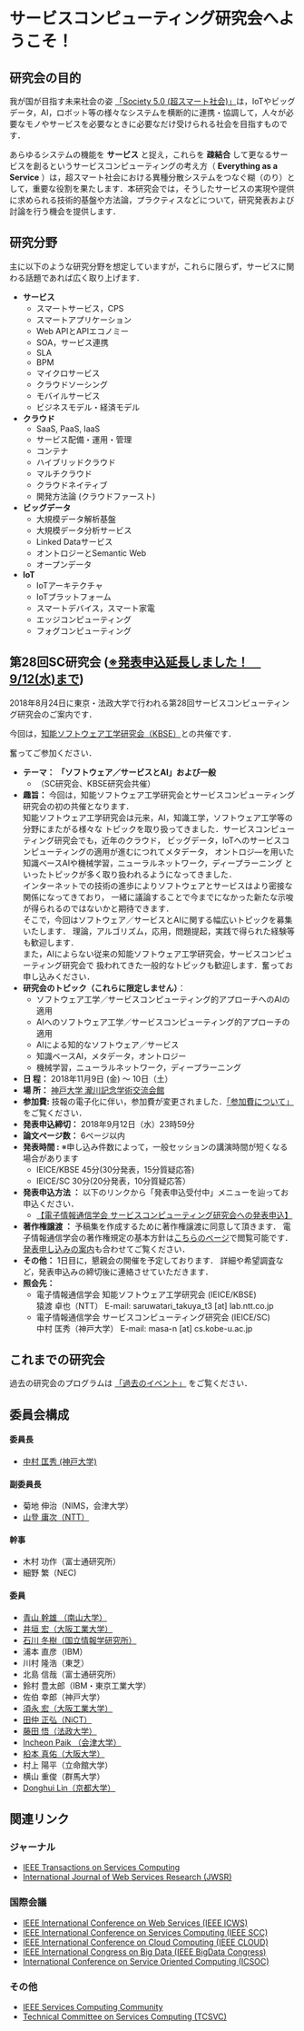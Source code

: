 # サービスコンピューティング研究会へようこそ！

## 研究会の目的
我が国が目指す未来社会の姿 [「Society 5.0 (超スマート社会)」](http://www8.cao.go.jp/cstp/society5_0/index.html)は，IoTやビッグデータ，AI，ロボット等の様々なシステムを横断的に連携・協調して，人々が必要なモノやサービスを必要なときに必要なだけ受けられる社会を目指すものです．

あらゆるシステムの機能を __サービス__ と捉え，これらを __疎結合__ して更なるサービスを創るというサービスコンピューティングの考え方（ __Everything as a Service__ ）は，超スマート社会における異種分散システムをつなぐ糊（のり）として，重要な役割を果たします．本研究会では，そうしたサービスの実現や提供に求められる技術的基盤や方法論，プラクティスなどについて，研究発表および討論を行う機会を提供します．


## 研究分野
主に以下のような研究分野を想定していますが，これらに限らず，サービスに関わる話題であれば広く取り上げます．

- __サービス__
  - スマートサービス，CPS
  - スマートアプリケーション
  - Web APIとAPIエコノミー
  - SOA，サービス連携
  - SLA
  - BPM
  - マイクロサービス
  - クラウドソーシング
  - モバイルサービス
  - ビジネスモデル・経済モデル
- __クラウド__
  - SaaS, PaaS, IaaS
  - サービス配備・運用・管理
  - コンテナ
  - ハイブリッドクラウド
  - マルチクラウド
  - クラウドネイティブ
  - 開発方法論 (クラウドファースト)
- __ビッグデータ__
  - 大規模データ解析基盤
  - 大規模データ分析サービス
  - Linked Dataサービス
  - オントロジーとSemantic Web
  - オープンデータ
- __IoT__
  - IoTアーキテクチャ
  - IoTプラットフォーム
  - スマートデバイス，スマート家電
  - エッジコンピューティング
  - フォグコンピューティング

## 第28回SC研究会 ([※発表申込延長しました！　9/12(水)まで](https://www.ieice.org/ken/form/index.php?tgs_regid=b013046336e3df6bcc11b105b6bf65d33b88b5fb3e139b51f21c0c75c9c9ec12&tgid=IEICE-SC&lang=jpn))

2018年8月24日に東京・法政大学で行われる第28回サービスコンピューティング研究会のご案内です．

今回は，[知能ソフトウェア工学研究会（KBSE）](https://www.ieice.org/~kbse/index.html)との共催です．

奮ってご参加ください．

- __テーマ：__ __「ソフトウェア／サービスとAI」および一般__
  - （SC研究会、KBSE研究会共催）
- __趣旨：__ 今回は，知能ソフトウェア工学研究会とサービスコンピューティング研究会の初の共催となります．<br>
知能ソフトウェア工学研究会は元来，AI，知識工学，ソフトウェア工学等の分野にまたがる様々な
トピックを取り扱ってきました．サービスコンピューティング研究会でも，近年のクラウド，
ビッグデータ，IoTへのサービスコンピューティングの適用が進むにつれてメタデータ，
オントロジ―を用いた知識ベースAIや機械学習，ニューラルネットワーク，ディープラーニング
といったトピックが多く取り扱われるようになってきました．<br>
インターネットでの技術の進歩によりソフトウェアとサービスはより密接な関係になってきており，
一緒に議論することで今までになかった新たな示唆が得られるのではないかと期待できます．<br>
そこで，今回はソフトウェア／サービスとAIに関する幅広いトピックを募集いたします．
理論，アルゴリズム，応用，問題提起，実践で得られた経験等も歓迎します．<br>
また，AIによらない従来の知能ソフトウェア工学研究会，サービスコンピューティング研究会で
扱われてきた一般的なトピックも歓迎します．奮ってお申し込みください．
- __研究会のトピック（これらに限定しません）__：
	- ソフトウェア工学／サービスコンピューティング的アプローチへのAIの適用
	- AIへのソフトウェア工学／サービスコンピューティング的アプローチの適用
	- AIによる知的なソフトウェア／サービス
	- 知識ベースAI，メタデータ，オントロジー
	- 機械学習，ニューラルネットワーク，ディープラーニング
- __日 程：__ 2018年11月9日 (金) ～ 10日（土）
- __場 所：__ [神戸大学 瀧川記念学術交流会館](http://www27.cs.kobe-u.ac.jp/~masa-n/data/takigawa_map.pdf)
- __参加費:__ 技報の電子化に伴い，参加費が変更されました．[「参加費について」](https://www.ieice.org/ken/user/index.php?cmd=participation&tgs_regid=0964837c02da4e08b2d163fca5e76f6a3ad2a664adaf3e8eb30c1a856343d0d0) をご覧ください．
- __発表申込締切：__ 2018年9月12日（水）23時59分
- __論文ページ数：__ 6ページ以内
- __発表時間 :__ ※申し込み件数によって，一般セッションの講演時間が短くなる場合があります
	- IEICE/KBSE 45分(30分発表，15分質疑応答)
	- IEICE/SC 30分(20分発表，10分質疑応答）
- __発表申込方法 ：__ 以下のリンクから「発表申込受付中」メニューを辿ってお申込ください．
	- [【電子情報通信学会 サービスコンピューティング研究会への発表申込】](https://www.ieice.org/ken/program/index.php?tgid=IEICE-SC)
- __著作権譲渡 ：__ 予稿集を作成するために著作権譲渡に同意して頂きます．
電子情報通信学会の著作権規定の基本方針は[こちらのページ](http://www.ieice.org/jpn/about/kitei/chosakukenkitei.html)で閲覧可能です．[発表申し込みの案内](http://www.ieice.org/iss/kbse/meeting/apply/happyo.html)も合わせてご覧ください．
- __その他：__ 1日目に，懇親会の開催を予定しております．
詳細や希望調査など，発表申込みの締切後に連絡させていただきます．
- __照会先：__ 
	- 電子情報通信学会 知能ソフトウェア工学研究会 (IEICE/KBSE)<br>
猿渡 卓也（NTT） E-mail: saruwatari_takuya_t3 [at] lab.ntt.co.jp
	- 電子情報通信学会 サービスコンピューティング研究会 (IEICE/SC)<br>
中村 匡秀（神戸大学） E-mail: masa-n [at] cs.kobe-u.ac.jp



## これまでの研究会

過去の研究会のプログラムは [「過去のイベント」](seminar_list.md) をご覧ください．

## 委員会構成

#### 委員長
- [中村 匡秀 (神戸大学)](http://www27.cs.kobe-u.ac.jp/~masa-n/)

#### 副委員長
- 菊地 伸治（NIMS，会津大学）
- [山登 庸次（NTT）](http://www.sic.ecl.ntt.co.jp/member/yoji-yamato/yoji-yamato.html)

#### 幹事
- 木村 功作（富士通研究所）
- 細野 繁（NEC)

#### 委員
- [青山 幹雄 （南山大学）](http://www.nise.org/)
- [井垣 宏（大阪工業大学）](https://www.oit.ac.jp/laboratory/room/230) 
- [石川 冬樹（国立情報学研究所）](http://research.nii.ac.jp/~f-ishikawa/)
- 浦本 直彦（IBM）
- 川村 隆浩（東芝）
- 北島 信哉（富士通研究所）
- 鈴村 豊太郎（IBM・東京工業大学）
- 佐伯 幸郎（神戸大学）
- [須永 宏（大阪工業大学）](https://www.oit.ac.jp/laboratory/room/88)
- [田仲 正弘（NiCT）](http://www2.nict.go.jp/direct/member/mtnk/index.html)
- [藤田 悟（法政大学）](https://cis.hosei.ac.jp/depts/dm/fujita/)
- [Incheon Paik （会津大学）](http://ebiz.u-aizu.ac.jp/) 
- [柗本 真佑（大阪大学）](http://sdl.ist.osaka-u.ac.jp/~shinsuke/)
- 村上 陽平（立命館大学）
- 横山 重俊（群馬大学）
- [Donghui Lin（京都大学）](http://www.ai.soc.i.kyoto-u.ac.jp/~lindh/)

## 関連リンク
### ジャーナル
- [IEEE Transactions on Services Computing](http://www.computer.org/tsc)
- [International Journal of Web Services Research (JWSR)](http://www.servicescomputing.org/jwsr/)

### 国際会議
- [IEEE International Conference on Web Services (IEEE ICWS)](http://conferences.computer.org/icws/)
- [IEEE International Conference on Services Computing (IEEE SCC)](http://conferences.computer.org/scc/)
- [IEEE International Conference on Cloud Computing (IEEE CLOUD)](http://conferences.computer.org/cloud/)
- [IEEE International Congress on Big Data (IEEE BigData Congress)](http://conferences.computer.org/bigdatacongress/)
- [International Conference on Service Oriented Computing (ICSOC)](http://www.icsoc.org/)

### その他
- [IEEE Services Computing Community](https://www.ieeecommunities.org/services)
- [Technical Committee on Services Computing (TCSVC)](http://tab.computer.org/tcsc/)






